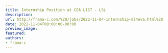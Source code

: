 ```yaml
---
title: Internship Position at CEA LIST - LSL
description:
url: http://frama-c.com/%20/jobs/2022-11-04-internship-ml4eva.html%20
date: 2022-11-04T00:00:00-00:00
preview_image:
featured:
authors:
- frama-c
---
```



